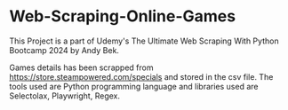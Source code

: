 # Web-Scraping-Online-Games

This Project is a part of Udemy's The Ultimate Web Scraping With Python Bootcamp 2024 by Andy Bek.

Games details has been scrapped from https://store.steampowered.com/specials and stored in the csv file. The tools used are Python programming language and libraries used are Selectolax, Playwright, Regex.


